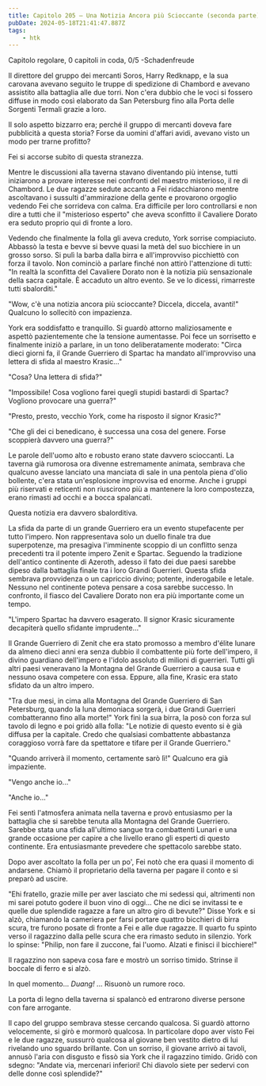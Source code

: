 ```yaml
---
title: Capitolo 205 – Una Notizia Ancora più Scioccante (seconda parte)
pubDate: 2024-05-18T21:41:47.887Z
tags:
    - htk
---
```


Capitolo regolare,
0 capitoli in coda, 0/5
-Schadenfreude

Il direttore del gruppo dei mercanti Soros, Harry Redknapp, e la sua carovana avevano seguito le truppe di spedizione di Chambord e avevano assistito alla battaglia alle due torri. Non c'era dubbio che le voci si fossero diffuse in modo così elaborato da San Petersburg fino alla Porta delle Sorgenti Termali grazie a loro.

Il solo aspetto bizzarro era; perché il gruppo di mercanti doveva fare pubblicità a questa storia? Forse da uomini d'affari avidi, avevano visto un modo per trarne profitto?

Fei si accorse subito di questa stranezza.

Mentre le discussioni alla taverna stavano diventando più intense, tutti iniziarono a provare interesse nei confronti del maestro misterioso, il re di Chambord. Le due ragazze sedute accanto a Fei ridacchiarono mentre ascoltavano i sussulti d'ammirazione della gente e provarono orgoglio vedendo Fei che sorrideva con calma. Era difficile per loro controllarsi e non dire a tutti che il "misterioso esperto" che aveva sconfitto il Cavaliere Dorato era seduto proprio qui di fronte a loro.

Vedendo che finalmente la folla gli aveva creduto, York sorrise compiaciuto. Abbassò la testa e bevve si bevve quasi la metà del suo bicchiere in un grosso sorso. Si pulì la barba dalla birra e all'improvviso picchiettò con forza il tavolo. Non cominciò a parlare finché non attirò l'attenzione di tutti: "In realtà la sconfitta del Cavaliere Dorato non è la notizia più sensazionale della sacra capitale. È accaduto un altro evento. Se ve lo dicessi, rimarreste tutti sbalorditi."

"Wow, c'è una notizia ancora più scioccante? Diccela, diccela, avanti!" Qualcuno lo sollecitò con impazienza.

York era soddisfatto e tranquillo. Si guardò attorno maliziosamente e aspettò pazientemente che la tensione aumentasse. Poi fece un sorrisetto e finalmente iniziò a parlare, in un tono deliberatamente moderato: "Circa dieci giorni fa, il Grande Guerriero di Spartac ha mandato all'improvviso una lettera di sfida al maestro Krasic..."

"Cosa? Una lettera di sfida?"

"Impossibile! Cosa vogliono farei quegli stupidi bastardi di Spartac? Vogliono provocare una guerra?"

"Presto, presto, vecchio York, come ha risposto il signor Krasic?"

"Che gli dei ci benedicano, è successa una cosa del genere. Forse scoppierà davvero una guerra?"

Le parole dell'uomo alto e robusto erano state davvero scioccanti. La taverna già rumorosa ora divenne estremamente animata, sembrava che qualcuno avesse lanciato una manciata di sale in una pentola piena d'olio bollente, c'era stata un'esplosione improvvisa ed enorme. Anche i gruppi più riservati e reticenti non riuscirono più a mantenere la loro compostezza, erano rimasti ad occhi e a bocca spalancati.

Questa notizia era davvero sbalorditiva.

La sfida da parte di un grande Guerriero era un evento stupefacente per tutto l'impero. Non rappresentava solo un duello finale tra due superpotenze, ma presagiva l'imminente scoppio di un conflitto senza precedenti tra il potente impero Zenit e Spartac. Seguendo la tradizione dell'antico continente di Azeroth, adesso il fato dei due paesi sarebbe dipeso dalla battaglia finale tra i loro Grandi Guerrieri.
Questa sfida sembrava provvidenza o un capriccio divino; potente, inderogabile e letale. Nessuno nel continente poteva pensare a cosa sarebbe successo. In confronto, il fiasco del Cavaliere Dorato non era più importante come un tempo.

"L'impero Spartac ha davvero esagerato. Il signor Krasic sicuramente decapiterà quello sfidante imprudente..."

Il Grande Guerriero di Zenit che era stato promosso a membro d'élite lunare da almeno dieci anni era senza dubbio il combattente più forte dell'impero, il divino guardiano dell'impero e l'idolo assoluto di milioni di guerrieri.
Tutti gli altri paesi veneravano la Montagna del Grande Guerriero a causa sua e nessuno osava competere con essa. Eppure, alla fine, Krasic era stato sfidato da un altro impero.

"Tra due mesi, in cima alla Montagna del Grande Guerriero di San Petersburg, quando la luna demoniaca sorgerà, i due Grandi Guerrieri combatteranno fino alla morte!" York finì la sua birra, la posò con forza sul tavolo di legno e poi gridò alla folla: "Le notizie di questo evento si è già diffusa per la capitale. Credo che qualsiasi combattente abbastanza coraggioso vorrà fare da spettatore e tifare per il Grande Guerriero."

"Quando arriverà il momento, certamente sarò lì!" Qualcuno era già impaziente.

"Vengo anche io..."

"Anche io..."

Fei sentì l'atmosfera animata nella taverna e provò entusiasmo per la battaglia che si sarebbe tenuta alla Montagna del Grande Guerriero. Sarebbe stata una sfida all'ultimo sangue tra combattenti Lunari e una grande occasione per capire a che livello erano gli esperti di questo continente. Era entusiasmante prevedere che spettacolo sarebbe stato.

Dopo aver ascoltato la folla per un po', Fei notò che era quasi il momento di andarsene. Chiamò il proprietario della taverna per pagare il conto e si preparò ad uscire.

"Ehi fratello, grazie mille per aver lasciato che mi sedessi qui, altrimenti non mi sarei potuto godere il buon vino di oggi... Che ne dici se invitassi te e quelle due splendide ragazze a fare un altro giro di bevute?" Disse York e si alzò, chiamando la cameriera per farsi portare quattro bicchieri di birra scura, tre furono posate di fronte a Fei e alle due ragazze. Il quarto fu spinto verso il ragazzino dalla pelle scura che era rimasto seduto in silenzio. York lo spinse: "Philip, non fare il zuccone, fai l'uomo. Alzati e finisci il bicchiere!"

Il ragazzino non sapeva cosa fare e mostrò un sorriso timido. Strinse il boccale di ferro e si alzò.

In quel momento... <em>Duang!</em> ... Risuonò un rumore roco.

La porta di legno della taverna si spalancò ed entrarono diverse persone con fare arrogante.

Il capo del gruppo sembrava stesse cercando qualcosa. Si guardò attorno velocemente, si girò e mormorò qualcosa. In particolare dopo aver visto Fei e le due ragazze, sussurrò qualcosa al giovane ben vestito dietro di lui rivelando uno sguardo brillante. Con un sorriso, il giovane arrivò ai tavoli, annusò l'aria con disgusto e fissò sia York che il ragazzino timido. Gridò con sdegno: "Andate via, mercenari inferiori! Chi diavolo siete per sedervi con delle donne così splendide?"



